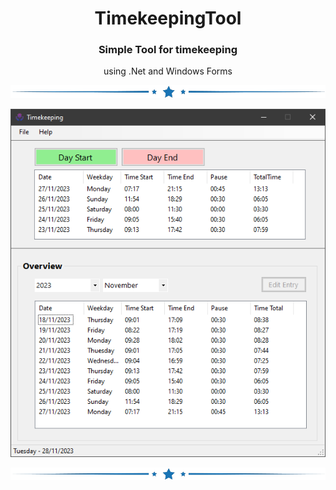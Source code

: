<h1 align="center">TimekeepingTool</h1>
<h3 align="center">Simple Tool for timekeeping</h3>
<p align="center">using .Net and Windows Forms</p>
<p align="center"><img src="readme/dividing-line-blue.png" alt="divider-line"></p>
<p align="center"><img src="readme/pic01.png" alt="pic01"></p>
<p align="center"><img src="readme/dividing-line-blue.png" alt="divider-line"></p>
